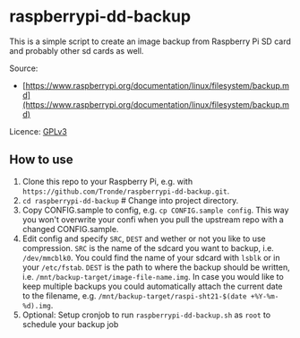 # raspberrypi-dd-backup
This is a simple script to create an image backup from Raspberry Pi SD card and probably other sd cards as well.

Source:

 * [https://www.raspberrypi.org/documentation/linux/filesystem/backup.md](https://www.raspberrypi.org/documentation/linux/filesystem/backup.md)

Licence: [GPLv3](https://github.com/Tronde/raspberrypi-dd-backup/blob/main/LICENSE)

## How to use

 1. Clone this repo to your Raspberry Pi, e.g. with `https://github.com/Tronde/raspberrypi-dd-backup.git`.
 2. `cd raspberrypi-dd-backup` # Change into project directory.
 3. Copy CONFIG.sample to config, e.g. `cp CONFIG.sample config`. This way you won't overwrite your confi when you pull the upstream repo with a changed CONFIG.sample.
 4. Edit config and specify `SRC`, `DEST` and wether or not you like to use compression. `SRC` is the name of the sdcard you want to backup, i.e. `/dev/mmcblk0`. You could find the name of your sdcard with `lsblk` or in your `/etc/fstab`. `DEST` is the path to where the backup should be written, i.e. `/mnt/backup-target/image-file-name.img`. In case you would like to keep multiple backups you could automatically attach the current date to the filename, e.g. `/mnt/backup-target/raspi-sht21-$(date +%Y-%m-%d).img`.
 5. Optional: Setup cronjob to run `raspberrypi-dd-backup.sh` as `root` to schedule your backup job
